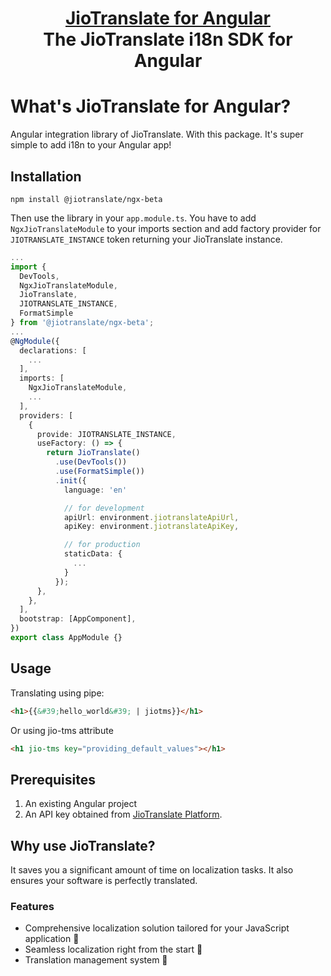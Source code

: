 <h1 align="center" style="border-bottom: none">
    <b>
       <a href="https://localization-platform.sit.translate.jio">JioTranslate for Angular</a><br>
    </b>
    The JioTranslate i18n SDK for Angular
    <br>
</h1>

# What's JioTranslate for Angular?

Angular integration library of JioTranslate. With this package. It's super simple to add i18n to your Angular app!

## Installation

```
npm install @jiotranslate/ngx-beta
```

Then use the library in your `app.module.ts`. You have to add `NgxJioTranslateModule` to your imports section and
add factory provider for `JIOTRANSLATE_INSTANCE` token returning your JioTranslate instance.

```typescript
...
import {
  DevTools,
  NgxJioTranslateModule,
  JioTranslate,
  JIOTRANSLATE_INSTANCE,
  FormatSimple
} from '@jiotranslate/ngx-beta';
...
@NgModule({
  declarations: [
    ...
  ],
  imports: [
    NgxJioTranslateModule,
    ...
  ],
  providers: [
    {
      provide: JIOTRANSLATE_INSTANCE,
      useFactory: () => {
        return JioTranslate()
          .use(DevTools())
          .use(FormatSimple())
          .init({
            language: 'en'

            // for development
            apiUrl: environment.jiotranslateApiUrl,
            apiKey: environment.jiotranslateApiKey,

            // for production
            staticData: {
              ...
            }
          });
      },
    },
  ],
  bootstrap: [AppComponent],
})
export class AppModule {}
```

## Usage

Translating using pipe:

```html
<h1>{{&#39;hello_world&#39; | jiotms}}</h1>
```

Or using jio-tms attribute

```html
<h1 jio-tms key="providing_default_values"></h1>
```

## Prerequisites

1. An existing Angular project
2. An API key obtained from [JioTranslate Platform](https://localization-platform.sit.translate.jio).

## Why use JioTranslate?

It saves you a significant amount of time on localization tasks. It also ensures your software is perfectly translated.

### Features

- Comprehensive localization solution tailored for your JavaScript application 🙌
- Seamless localization right from the start 🎉
- Translation management system 🎈

